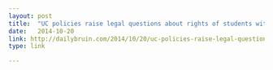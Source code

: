 ```yaml
---
layout: post
title:  "UC policies raise legal questions about rights of students with mental health issues"
date:   2014-10-20 
link: http://dailybruin.com/2014/10/20/uc-policies-raise-legal-questions-about-rights-of-students-with-mental-health-issues/
type: link

---
```

